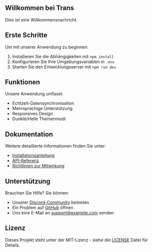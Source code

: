 ## Willkommen bei Trans

Dies ist eine Willkommensnachricht.

## Erste Schritte

Um mit unserer Anwendung zu beginnen:

1. Installieren Sie die Abhängigkeiten mit `npm install`
2. Konfigurieren Sie Ihre Umgebungsvariablen in `.env`
3. Starten Sie den Entwicklungsserver mit `npm run dev`

## Funktionen

Unsere Anwendung umfasst:

- Echtzeit-Datensynchronisation
- Mehrsprachige Unterstützung
- Responsives Design
- Dunkle/Helle Themenmodi

## Dokumentation

Weitere detaillierte Informationen finden Sie unter:

- [Installationsanleitung](./installation.md)
- [API-Referenz](./api-reference.md)
- [Richtlinien zur Mitwirkung](./contributing.md)

## Unterstützung

Brauchen Sie Hilfe? Sie können:

- Unserer [Discord-Community](https://discord.gg/example) beitreten
- Ein Problem auf [GitHub](https://github.com/example/repo) öffnen
- Uns eine E-Mail an support@example.com senden

## Lizenz

Dieses Projekt steht unter der MIT-Lizenz - siehe die [LICENSE](./LICENSE) Datei für Details.